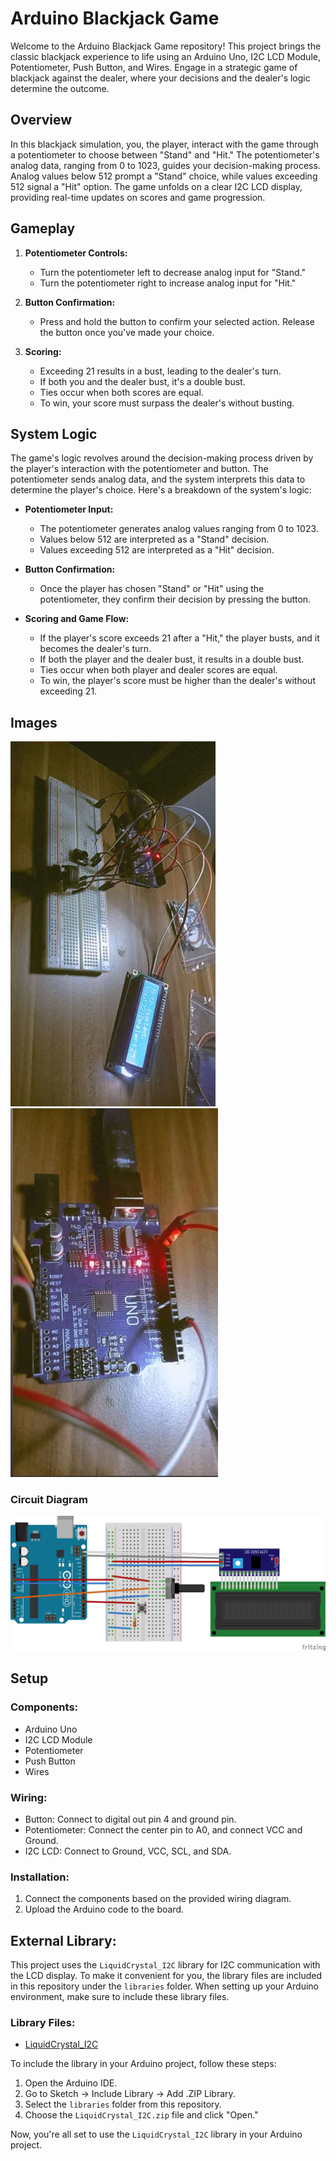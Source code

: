 # Arduino Blackjack Game

Welcome to the Arduino Blackjack Game repository! This project brings the classic blackjack experience to life using an Arduino Uno, I2C LCD Module, Potentiometer, Push Button, and Wires. Engage in a strategic game of blackjack against the dealer, where your decisions and the dealer's logic determine the outcome.

## Overview

In this blackjack simulation, you, the player, interact with the game through a potentiometer to choose between "Stand" and "Hit." The potentiometer's analog data, ranging from 0 to 1023, guides your decision-making process. Analog values below 512 prompt a "Stand" choice, while values exceeding 512 signal a "Hit" option. The game unfolds on a clear I2C LCD display, providing real-time updates on scores and game progression.

## Gameplay

1. **Potentiometer Controls:**
   - Turn the potentiometer left to decrease analog input for "Stand."
   - Turn the potentiometer right to increase analog input for "Hit."

2. **Button Confirmation:**
   - Press and hold the button to confirm your selected action. Release the button once you've made your choice.

3. **Scoring:**
   - Exceeding 21 results in a bust, leading to the dealer's turn.
   - If both you and the dealer bust, it's a double bust.
   - Ties occur when both scores are equal.
   - To win, your score must surpass the dealer's without busting.
     
## System Logic

The game's logic revolves around the decision-making process driven by the player's interaction with the potentiometer and button. The potentiometer sends analog data, and the system interprets this data to determine the player's choice. Here's a breakdown of the system's logic:

- **Potentiometer Input:**
  - The potentiometer generates analog values ranging from 0 to 1023.
  - Values below 512 are interpreted as a "Stand" decision.
  - Values exceeding 512 are interpreted as a "Hit" decision.

- **Button Confirmation:**
  - Once the player has chosen "Stand" or "Hit" using the potentiometer, they confirm their decision by pressing the button.

- **Scoring and Game Flow:**
  - If the player's score exceeds 21 after a "Hit," the player busts, and it becomes the dealer's turn.
  - If both the player and the dealer bust, it results in a double bust.
  - Ties occur when both player and dealer scores are equal.
  - To win, the player's score must be higher than the dealer's without exceeding 21.

## Images

![A screenshot of the blackjack game in action](assets/screenshot.jpg)
![A screenshot of the pin schemas](assets/pinschemas.jpg)

### Circuit Diagram

![Circuit Diagram](assets/circuit_diagram.jpg)

## Setup

### Components:
- Arduino Uno
- I2C LCD Module
- Potentiometer
- Push Button
- Wires

### Wiring:
- Button: Connect to digital out pin 4 and ground pin.
- Potentiometer: Connect the center pin to A0, and connect VCC and Ground.
- I2C LCD: Connect to Ground, VCC, SCL, and SDA.

### Installation:
1. Connect the components based on the provided wiring diagram.
2. Upload the Arduino code to the board.

## External Library:

This project uses the `LiquidCrystal_I2C` library for I2C communication with the LCD display. To make it convenient for you, the library files are included in this repository under the `libraries` folder. When setting up your Arduino environment, make sure to include these library files.

### Library Files:

- [LiquidCrystal_I2C](libraries/Arduino-LiquidCrystal-I2C.zip)

To include the library in your Arduino project, follow these steps:

1. Open the Arduino IDE.
2. Go to Sketch -> Include Library -> Add .ZIP Library.
3. Select the `libraries` folder from this repository.
4. Choose the `LiquidCrystal_I2C.zip` file and click "Open."

Now, you're all set to use the `LiquidCrystal_I2C` library in your Arduino project.
